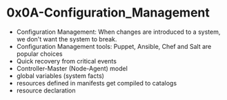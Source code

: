 # 0x0A-Configuration_Management

* Configuration Management: When changes are introduced to a system, we don't want the system to break.
* Configuration Management tools:  Puppet, Ansible, Chef and Salt are popular choices
* Quick recovery from critical events
* Controller-Master (Node-Agent) model
* global variables (system facts)
* resources defined in manifests get compiled to catalogs
* resource declaration